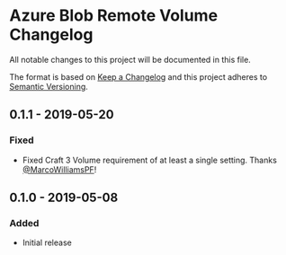 # Azure Blob Remote Volume Changelog

All notable changes to this project will be documented in this file.

The format is based on [Keep a Changelog](http://keepachangelog.com/) and this project adheres to [Semantic Versioning](http://semver.org/).

## 0.1.1 - 2019-05-20
### Fixed
- Fixed Craft 3 Volume requirement of at least a single setting. Thanks [@MarcoWilliamsPF](https://github.com/MarcoWilliamsPF)!

## 0.1.0 - 2019-05-08
### Added
- Initial release
